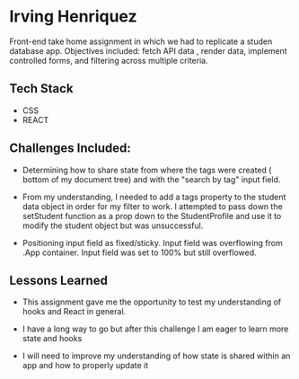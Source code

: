 # Irving Henriquez

Front-end take home assignment in which we had to replicate a studen database app. Objectives included: fetch API data , render data, implement controlled forms, and filtering across multiple criteria.  



## Tech Stack

- CSS
- REACT

## Challenges Included:

- Determining how to share state from where the tags were created ( bottom of my document tree) and with the "search by tag" input field.

- From my understanding, I needed to add a tags property to the student data object in order for my filter to work. I attempted to pass down the setStudent function as a prop down to the StudentProfile and use it to modify the student object but was unsuccessful.

- Positioning input field as fixed/sticky. Input field was overflowing from .App container. Input field was set to 100% but still overflowed.

## Lessons Learned

- This assignment gave me the opportunity to test my understanding of hooks and React in general.

- I have a long way to go but after this challenge I am eager to learn more state and hooks

- I will need to improve my understanding of how state is shared within an app and how to properly update it


